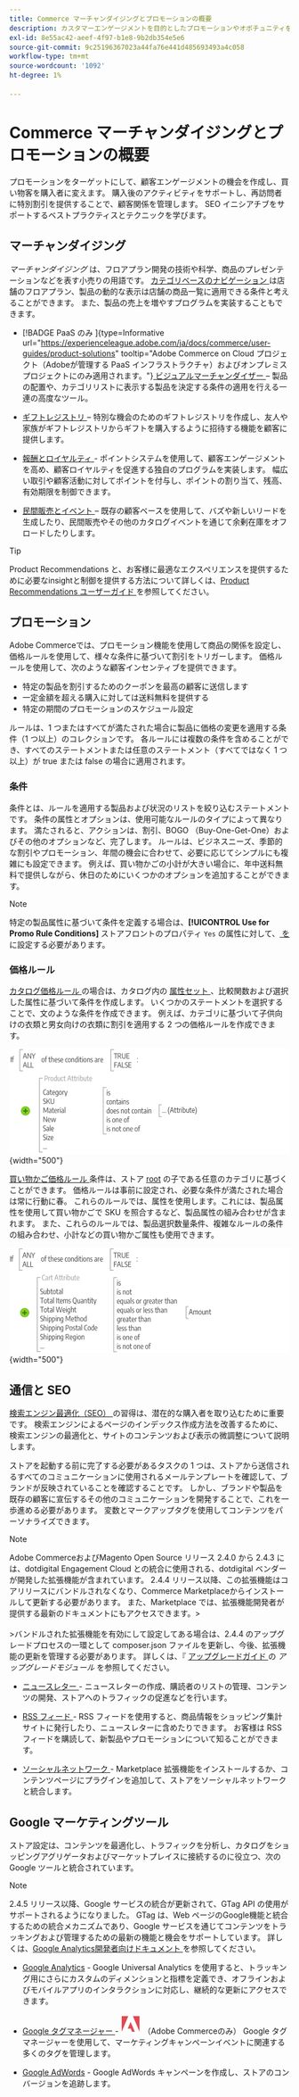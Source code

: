```yaml
---
title: Commerce マーチャンダイジングとプロモーションの概要
description: カスタマーエンゲージメントを目的としたプロモーションやオポチュニティを作成するための Commerce ツールについて説明します。
exl-id: 8e55ac42-aeef-4f97-b1e8-9b2db354e5e6
source-git-commit: 9c25196367023a44fa76e441d485693493a4c058
workflow-type: tm+mt
source-wordcount: '1092'
ht-degree: 1%

---
```


# Commerce マーチャンダイジングとプロモーションの概要

プロモーションをターゲットにして、顧客エンゲージメントの機会を作成し、買い物客を購入者に変えます。 購入後のアクティビティをサポートし、再訪問者に特別割引を提供することで、顧客関係を管理します。 SEO イニシアチブをサポートするベストプラクティスとテクニックを学びます。

## マーチャンダイジング

_マーチャンダイジング_ は、フロアプラン開発の技術や科学、商品のプレゼンテーションなどを表す小売りの用語です。 [ カテゴリベースのナビゲーション ](../catalog/navigation-top.md) は店舗のフロアプラン、製品の動的な表示は店舗の商品一覧に適用できる条件と考えることができます。 また、製品の売上を増やすプログラムを実装することもできます。

- [!BADGE PaaS のみ &#x200B;]{type=Informative url="https://experienceleague.adobe.com/ja/docs/commerce/user-guides/product-solutions" tooltip="Adobe Commerce on Cloud プロジェクト（Adobeが管理する PaaS インフラストラクチャ）およびオンプレミスプロジェクトにのみ適用されます。"}[ ビジュアルマーチャンダイザー ](visual-merchandiser.md) – 製品の配置や、カテゴリリストに表示する製品を決定する条件の適用を行える一連の高度なツール。

- [ ギフトレジストリ ](gift-registries.md) – 特別な機会のためのギフトレジストリを作成し、友人や家族がギフトレジストリからギフトを購入するように招待する機能を顧客に提供します。

- [ 報酬とロイヤルティ ](rewards-loyalty.md) - ポイントシステムを使用して、顧客エンゲージメントを高め、顧客ロイヤルティを促進する独自のプログラムを実装します。 幅広い取引や顧客活動に対してポイントを付与し、ポイントの割り当て、残高、有効期限を制御できます。

- [ 民間販売とイベント ](events-private-sales.md) – 既存の顧客ベースを使用して、バズや新しいリードを生成したり、民間販売やその他のカタログイベントを通じて余剰在庫をオフロードしたりします。

>[!TIP]
>
>Product Recommendations と、お客様に最適なエクスペリエンスを提供するために必要なinsightと制御を提供する方法について詳しくは、[Product Recommendations ユーザーガイド ](https://experienceleague.adobe.com/docs/commerce/product-recommendations/guide-overview.html?lang=ja) を参照してください。

## プロモーション

Adobe Commerceでは、プロモーション機能を使用して商品の関係を設定し、価格ルールを使用して、様々な条件に基づいて割引をトリガーします。 価格ルールを使用して、次のような顧客インセンティブを提供できます。

- 特定の製品を割引するためのクーポンを最高の顧客に送信します
- 一定金額を超える購入に対しては送料無料を提供する
- 特定の期間のプロモーションのスケジュール設定

ルールは、1 つまたはすべてが満たされた場合に製品に価格の変更を適用する条件（1 つ以上）のコレクションです。 各ルールには複数の条件を含めることができ、すべてのステートメントまたは任意のステートメント（すべてではなく 1 つ以上）が true または false の場合に適用されます。

### 条件

条件とは、ルールを適用する製品および状況のリストを絞り込むステートメントです。 条件の属性とオプションは、使用可能なルールのタイプによって異なります。 満たされると、アクションは、割引、BOGO （Buy-One-Get-One）およびその他のオプションなど、完了します。 ルールは、ビジネスニーズ、季節的な割引やプロモーション、年間の機会に合わせて、必要に応じてシンプルにも複雑にも設定できます。 例えば、買い物かごの小計が大きい場合に、年中送料無料で提供しながら、休日のためにいくつかのオプションを追加することができます。

>[!NOTE]
>
>特定の製品属性に基づいて条件を定義する場合は、**[!UICONTROL Use for Promo Rule Conditions]** ストアフロントのプロパティ `Yes` の属性に対して、[ を ](../catalog/attribute-product-create.md) に設定する必要があります。


### 価格ルール

[ カタログ価格ルール ](price-rules-catalog.md) の場合は、カタログ内の [ 属性セット ](../catalog/attribute-sets.md)、比較関数および選択した属性に基づいて条件を作成します。 いくつかのステートメントを選択することで、文のような条件を作成できます。 例えば、カテゴリに基づいて子供向けの衣類と男女向けの衣類に割引を適用する 2 つの価格ルールを作成できます。

![ 図 – カタログ価格ルールの例 ](./assets/diagram-catalog-price-rules.png){width="500"}

[ 買い物かご価格ルール ](price-rules-cart.md) 条件は、ストア [root](../catalog/category-root.md) の子である任意のカテゴリに基づくことができます。 価格ルールは事前に設定され、必要な条件が満たされた場合は常に行動に春。 これらのルールでは、属性を使用します。これには、製品属性を使用して買い物かごで SKU を照合するなど、製品属性の組み合わせが含まれます。 また、これらのルールでは、製品選択数量条件、複雑なルールの条件の組み合わせ、小計などの買い物かご属性も使用できます。

![ 図 – 買い物かご価格ルールの例 ](./assets/diagram-cart-price-rules.png){width="500"}

## 通信と SEO

[ 検索エンジン最適化（SEO） ](seo-overview.md) の習得は、潜在的な購入者を取り込むために重要です。 検索エンジンによるページのインデックス作成方法を改善するために、検索エンジンの最適化と、サイトのコンテンツおよび表示の微調整について説明します。

ストアを起動する前に完了する必要があるタスクの 1 つは、ストアから送信されるすべてのコミュニケーションに使用されるメールテンプレートを確認して、ブランドが反映されていることを確認することです。 しかし、ブランドや製品を既存の顧客に宣伝するその他のコミュニケーションを開発することで、これを一歩進める必要があります。 変数とマークアップタグを使用してコンテンツをパーソナライズできます。

>[!NOTE]
>
>Adobe CommerceおよびMagento Open Source リリース 2.4.0 から 2.4.3 には、dotdigital Engagement Cloud との統合に使用される、dotdigital ベンダーが開発した拡張機能が含まれています。 2.4.4 リリース以降、この拡張機能はコアリリースにバンドルされなくなり、Commerce Marketplaceからインストールして更新する必要があります。 また、Marketplace では、拡張機能開発者が提供する最新のドキュメントにもアクセスできます。
>&#x200B;><br><br>
>&#x200B;>バンドルされた拡張機能を有効にして設定してある場合は、2.4.4 のアップグレードプロセスの一環として composer.json ファイルを更新し、今後、拡張機能の更新を管理する必要があります。 詳しくは、『 [ アップグレードガイド ](https://experienceleague.adobe.com/docs/commerce-operations/upgrade-guide/modules/upgrade.html?lang=ja) の _アップグレードモジュール_ を参照してください。

- [ ニュースレター ](newsletters.md) - ニュースレターの作成、購読者のリストの管理、コンテンツの開発、ストアへのトラフィックの促進などを行います。

- [RSS フィード ](social-rss.md#rss-feeds) - RSS フィードを使用すると、商品情報をショッピング集計サイトに発行したり、ニュースレターに含めたりできます。 お客様は RSS フィードを購読して、新製品やプロモーションについて知ることができます。

- [ ソーシャルネットワーク ](social-rss.md#social-networks) - Marketplace 拡張機能をインストールするか、コンテンツページにプラグインを追加して、ストアをソーシャルネットワークと統合します。

## Google マーケティングツール

ストア設定は、コンテンツを最適化し、トラフィックを分析し、カタログをショッピングアグリゲータおよびマーケットプレイスに接続するのに役立つ、次のGoogle ツールと統合されています。

>[!NOTE]
>
>2.4.5 リリース以降、Google サービスの統合が更新されて、GTag API の使用がサポートされるようになりました。 GTag は、Web ページのGoogle機能と統合するための統合メカニズムであり、Google サービスを通じてコンテンツをトラッキングおよび管理するための最新の機能と機会をサポートしています。 詳しくは、[Google Analytics開発者向けドキュメント ](https://developers.google.com/analytics/devguides/collection/gtagjs) を参照してください。

- [Google Analytics](google-analytics.md) - Google Universal Analytics を使用すると、トラッキング用にさらにカスタムのディメンションと指標を定義でき、オフラインおよびモバイルアプリのインタラクションに対応し、継続的な更新にアクセスできます。

- [Google タグマネージャー ](google-tag-manager.md) - ![Adobe Commerce](../assets/adobe-logo.svg) （Adobe Commerceのみ） Google タグマネージャーを使用して、マーケティングキャンペーンイベントに関連する多くのタグを管理します。

- [Google AdWords](google-adwords.md) - Google AdWords キャンペーンを作成し、ストアのコンバージョンを追跡します。
